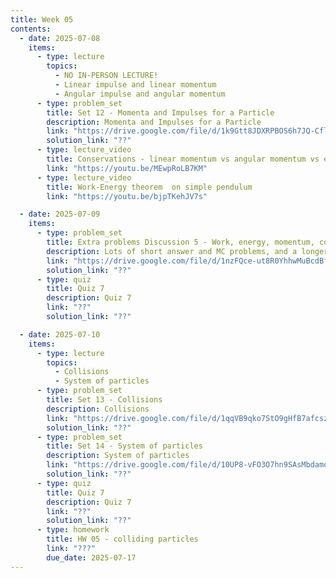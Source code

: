 ```yaml
---
title: Week 05
contents:
  - date: 2025-07-08
    items:
      - type: lecture
        topics:
          - NO IN-PERSON LECTURE!
          - Linear impulse and linear momentum
          - Angular impulse and angular momentum
      - type: problem_set
        title: Set 12 - Momenta and Impulses for a Particle
        description: Momenta and Impulses for a Particle
        link: "https://drive.google.com/file/d/1k9Gtt8JDXRPBOS6h7JQ-CflW7D-ezmMs/view?usp=drivesdk"
        solution_link: "??"
      - type: lecture_video
        title: Conservations - linear momentum vs angular momentum vs energy
        link: "https://youtu.be/MEwpRoLB7KM"
      - type: lecture_video
        title: Work-Energy theorem  on simple pendulum
        link: "https://youtu.be/bjpTKehJV7s"

  - date: 2025-07-09
    items:
      - type: problem_set
        title: Extra problems Discussion 5 - Work, energy, momentum, collisions
        description: Lots of short answer and MC problems, and a longer one 
        link: "https://drive.google.com/file/d/1nzFQce-ut8R0YhhwMuBcdBfPs5tHsegx/view?usp=sharing"
        solution_link: "??"
      - type: quiz
        title: Quiz 7
        description: Quiz 7
        link: "??"
        solution_link: "??"

  - date: 2025-07-10
    items:
      - type: lecture
        topics:
          - Collisions
          - System of particles
      - type: problem_set
        title: Set 13 - Collisions
        description: Collisions
        link: "https://drive.google.com/file/d/1qqVB9qko7StO9gHfB7afcszugdpTWWUm/view?usp=drivesdk"
        solution_link: "??"
      - type: problem_set
        title: Set 14 - System of particles
        description: System of particles
        link: "https://drive.google.com/file/d/10UP8-vFO3O7hn9SAsMbdamq7XpcNgILw/view?usp=drivesdk"
        solution_link: "??"
      - type: quiz
        title: Quiz 7
        description: Quiz 7
        link: "??"
        solution_link: "??"
      - type: homework
        title: HW 05 - colliding particles
        link: "???"
        due_date: 2025-07-17
---
```

